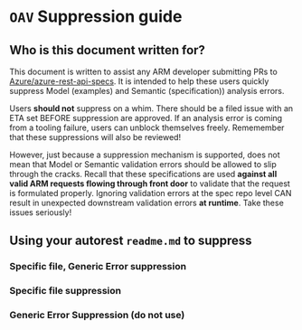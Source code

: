 # `OAV` Suppression guide

## Who is this document written for?

This document is written to assist any ARM developer submitting PRs to [Azure/azure-rest-api-specs](https://github.com/Azure/azure-rest-api-specs). It is intended to help these users quickly suppress Model (examples) and Semantic (specification)) analysis errors.

Users **should not** suppress on a whim. There should be a filed issue with an ETA set BEFORE suppression are approved. If an analysis error is coming from a tooling failure, users can unblock themselves freely. Rememember that these suppressions will also be reviewed!

However, just because a suppression mechanism is supported, does not mean that Model or Semantic validation errors should be allowed to slip through the cracks. Recall that these specifications are used **against all valid ARM requests flowing through front door** to validate that the request is formulated properly. Ignoring validation errors at the spec repo level CAN result in unexpected downstream validation errors **at runtime**. Take these issues seriously!

## Using your autorest `readme.md` to suppress

<explain suppression section and directive yml>

### Specific file, Generic Error suppression

### Specific file suppression 

### Generic Error Suppression (do not use)